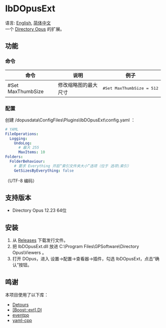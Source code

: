 # IbDOpusExt
语言: [English](README.md), [简体中文](README.zh-Hans.md)  
一个 [Directory Opus](https://www.gpsoft.com.au/) 的扩展。

## 功能
### 命令
<table>
<thead><tr>
    <th>命令</th>
    <th>说明</th>
    <th>例子</th>
</tr></thead>
<tbody>
    <tr>
        <td>#Set MaxThumbSize</td>
        <td>修改缩略图的最大尺寸</td>
        <td><pre lang="Batchfile">#Set MaxThumbSize = 512</pre></td>
    </tr>
</tbody>
</table>

### 配置
创建 /dopusdata\ConfigFiles\Plugins\IbDOpusExt\config.yaml ：
```yaml
# YAML
FileOperations:
  Logging:
    UndoLog:
      # 最大 255
      MaxItems: 10
Folders:
  FolderBehaviour:
    # 要求 Everything 开启“索引文件夹大小”选项（位于 选项\索引）
    GetSizesByEverything: false
```
（UTF-8 编码）

## 支持版本
* Directory Opus 12.23 64位

## 安装
1. 从 [Releases](../../releases) 下载发行文件。
1. 把 IbDOpusExt.dll 放进 C:\Program Files\GPSoftware\Directory Opus\Viewers 。
1. 打开 DOpus，进入 设置→配置→查看器→插件，勾选 IbDOpusExt，点击“确认”按钮。

## 鸣谢
本项目使用了以下库：

* [Detours](https://github.com/microsoft/detours)
* [[Boost::ext].DI](https://github.com/boost-ext/di)
* [eventpp](https://github.com/wqking/eventpp)
* [yaml-cpp](https://github.com/jbeder/yaml-cpp)